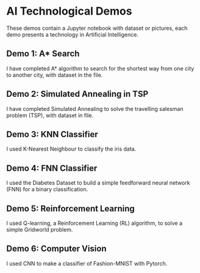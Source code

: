 # AI Technological Demos
These demos contain a Jupyter notebook with dataset or pictures, each demo presents a technology in Artificial Intelligence.

## Demo 1: A* Search
I have completed A* algorithm to search for the shortest way from one city to another city, with dataset in the file.

## Demo 2: Simulated Annealing in TSP
I have completed Simulated Annealing to solve the travelling salesman problem (TSP), with dataset in file.

## Demo 3: KNN Classifier
I used K-Nearest Neighbour to classify the iris data.

## Demo 4: FNN Classifier
I used the Diabetes Dataset to build a simple feedforward neural network (FNN) for a binary classification.

## Demo 5: Reinforcement Learning
I used Q-learning, a Reinforcement Learning (RL) algorithm, to solve a simple Gridworld problem.

## Demo 6: Computer Vision
I used CNN to make a classifier of Fashion-MNIST with Pytorch.